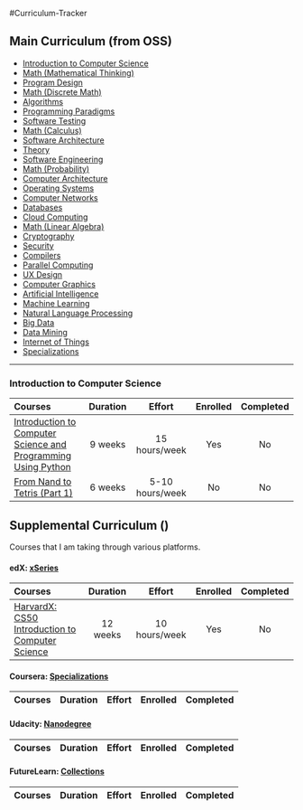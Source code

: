 #Curriculum-Tracker

## Main Curriculum (from OSS)

- [Introduction to Computer Science](#introduction-to-computer-science)
- [Math (Mathematical Thinking)](#math-mathematical-thinking)
- [Program Design](#program-design)
- [Math (Discrete Math)](#math-discrete-math)
- [Algorithms](#algorithms)
- [Programming Paradigms](#programming-paradigms)
- [Software Testing](#software-testing)
- [Math (Calculus)](#math-calculus)
- [Software Architecture](#software-architecture)
- [Theory](#theory)
- [Software Engineering](#software-engineering)
- [Math (Probability)](#math-probability)
- [Computer Architecture](#computer-architecture)
- [Operating Systems](#operating-systems)
- [Computer Networks](#computer-networks)
- [Databases](#databases)
- [Cloud Computing](#cloud-computing)
- [Math (Linear Algebra)](#math-linear-algebra)
- [Cryptography](#cryptography)
- [Security](#security)
- [Compilers](#compilers)
- [Parallel Computing](#parallel-computing)
- [UX Design](#ux-design)
- [Computer Graphics](#computer-graphics)
- [Artificial Intelligence](#artificial-intelligence)
- [Machine Learning](#machine-learning)
- [Natural Language Processing](#natural-language-processing)
- [Big Data](#big-data)
- [Data Mining](#data-mining)
- [Internet of Things](#internet-of-things)
- [Specializations](#specializations)

---

### Introduction to Computer Science

Courses | Duration | Effort | Enrolled | Completed
:-- | :--: | :--: | :--: | :--:
[Introduction to Computer Science and Programming Using Python](https://www.edx.org/course/introduction-computer-science-mitx-6-00-1x-5#!)| 9 weeks | 15 hours/week | Yes | No
[From Nand to Tetris (Part 1) ](https://www.coursera.org/learn/build-a-computer) | 6 weeks | 5-10 hours/week | No | No


## Supplemental Curriculum ()
Courses that I am taking through various platforms.

#### edX: [xSeries](https://www.edx.org/xseries)
Courses | Duration | Effort | Enrolled | Completed
:-- | :--: | :--: | :--: | :--:
[HarvardX: CS50 Introduction to Computer Science](https://courses.edx.org/courses/HarvardX/CS50x3/2015/info)| 12 weeks | 10 hours/week | Yes | No
#### Coursera: [Specializations](https://www.coursera.org/specializations)
Courses | Duration | Effort | Enrolled | Completed
:-- | :--: | :--: | :--: | :--:
#### Udacity: [Nanodegree](https://www.udacity.com/nanodegree)
Courses | Duration | Effort | Enrolled | Completed
:-- | :--: | :--: | :--: | :--:
#### FutureLearn: [Collections](https://www.futurelearn.com/courses/collections)
Courses | Duration | Effort | Enrolled | Completed
:-- | :--: | :--: | :--: | :--:

